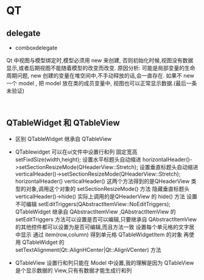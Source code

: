 # QT

## delegate

- comboxdelegate

 Qt 中视图与模型绑定时,模型必须用 new 来创建, 否则初始化时候,视图没有数据显示,或者后期视图不能随着模型的改变而改变.
 原因分析: 可能是局部变量的生命周期问题, new 创建的变量在堆空间中,不手动释放的话,会一直存在. 如果不 new 一个 model , 把 model 放在类的成员变量中, 视图也可以正常显示数据.(最后一条未验证)

 ```cpp
    
 ```

## QTableWidget 和 QTableView

- 区别
    QTableWidget 继承自 QTableView

- QTablewidget
    可以在ui文件中设置行和列
    固定宽高 setFixdSize(width,height);
    设置水平标题头自动缩进 horizontalHeader()->setSectionResizeMode(QHeaderView::Stretch);
    设置垂直标题头自动缩进 verticalHeader()->setSectionResizeMode(QHeaderView::Stretch);
    horizontalHeader() verticalHeader() 这两个方法得到的是QHeaderView 类型的对象,调用这个对象的 setSectionResizeMode() 方法
    隐藏垂直标题头 verticalHeader()->hide() 实际上调用的是QHeaderView 的 hide() 方法
    设置不可编辑 setEditTriggers(QAbstractItemView::NoEditTriggers);
    QTableWidget 继承自 QAbstractItemView ,QAbstractItemView 的 setEditTriggers 方法可以设置是否可以编辑,只要继承自 QAbstractItemView 的其他控件都可以设置为是否可编辑,而且方法一致
    设置每个单元格的文字居中显示 通过 item(row,column) 得到单元格 QTableWidgetItem 的对象 再使用 QTableWidget 的 setTextAlignment(Qt::AlignHCenter|Qt::AlignVCenter) 方法
- QTableView
    设置行和列只能在 Model 中设置,我的理解是因为 QTableView 是个显示数据的 View,只有有数据才能生成行和列

